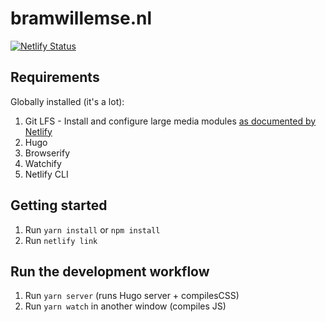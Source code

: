# bramwillemse.nl
[![Netlify Status](https://api.netlify.com/api/v1/badges/e80b820a-f761-4c5c-a82b-91a188c84108/deploy-status)](https://app.netlify.com/sites/bw-homepage/deploys)

## Requirements
Globally installed (it's a lot):
1. Git LFS - Install and configure large media modules [as documented by Netlify](https://docs.netlify.com/large-media/requirements-and-limitations/#requirements)
2. Hugo
3. Browserify
4. Watchify
5. Netlify CLI

## Getting started
1. Run `yarn install` or `npm install`
3. Run `netlify link`

## Run the development workflow
1. Run `yarn server` (runs Hugo server + compilesCSS)
2. Run `yarn watch` in another window (compiles JS)


